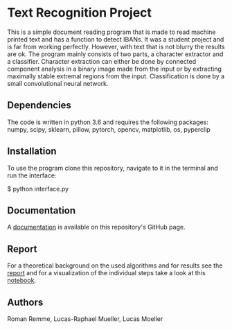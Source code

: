 # Text Recognition Project
This is a simple document reading program that is made to read machine printed text and has a function to detect IBANs.
It was a student project and is far from working perfectly. However, with text that is not blurry the results are ok.
The program mainly consists of two parts, a character extractor and a classifier. Character extraction can either be done by connected component analysis in a binary image made from the input or by extracting maximally stable extremal regions from the input. 
Classification is done by a small convolutional neural network.

## Dependencies
The code is written in python 3.6 and requires the following packages: 
numpy, scipy, sklearn, pillow, pytorch, opencv, matplotlib, os, pyperclip

## Installation
To use the program clone this repository, navigate to it in the terminal and run the interface:

$ python interface.py

## Documentation
A [documentation](https://lucasmllr.github.io/text_recogition_project/) is available on this repository's GitHub page.

## Report
For a theoretical background on the used algorithms and for results see the [report](https://github.com/lucasmllr/text_recogition_project/raw/master/report.pdf) and for a visualization of the individual steps take a look at this [notebook](https://github.com/lucasmllr/text_recogition_project/blob/master/Evaluate.ipynb).

## Authors
Roman Remme, Lucas-Raphael Mueller, Lucas Moeller

